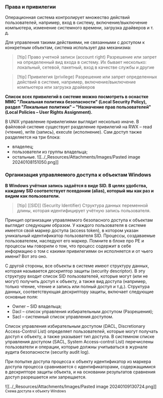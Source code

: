 ### Права и привилегии

Операционная система контролирует множество действий пользователей, например, вход в систему, включение/выключение компьютера, изменение системного времени, загрузка драйверов и т. д.

Для управления такими действиями, не связанными с доступом к конкретным объектам, система использует два механизма:

> [!tip] Право учетной записи (account right)
> Разрешение или запрет на определенный вид входа в систему. Их бывает несколько: локальный, сетевой, пакетный, вход в качестве службы и другие

> [!tip] Привилегия (privilege)
> Разрешение или запрет определенных действий в системе, например, включение/выключение компьютера или загрузка драйверов

**Список всех привилегий в системе можно посмотреть в оснастке MMC "Локальная политика безопасности" (Local Security Policy), раздел "Локальные политики" – "Назначение прав пользователей" (Local Policies – User Rights Assignment).**

В UNIX управление привилегиями выглядит несколько иначе. В файловой системе существует разделение привилегий на RWX – read (чтение), write (запись), execute (исполнение). Сам доступ также разделяется на три блока:

- владелец;
- пользователи из группы владельца;
- остальные.
![[../_Resources/Attachments/Images/Pasted image 20240108151050.png]]

### Организация управляемого доступа к объектам Windows

**В Windows учётная запись задаётся в виде SID. В целях удобства, каждому SID соответствует псевдоним (alias), который мы как раз и видим как пользователи.**

> [!tip] [[SID]] (Security Identifier)
> Структура данных переменной длины, которая идентифицирует учётную запись пользователя.

Принцип организации управляемого безопасного доступа к объектам выглядит следующим образом. У каждого пользователя в системе имеется свой маркер доступа (access token), в котором указан уникальный идентификатор пользователя SID. Процессы, создаваемые пользователем, наследуют его маркер. Помните в блоке про PE и процессы мы говорили о том, что процесс содержит в себе информацию о том с какими привилегиями он исполняется и от чьего имени? Вот это оно.

С другой стороны, все объекты в системе имеют структуру данных, которая называется дескриптор защиты (security descriptor). В эту структуру входит список SID пользователей, которые могут (или не могут) получить доступ к объекту, а также вид доступа (например, только чтение, чтение и запись или полный доступ и т.д.). Структура данных, соответствующая дескриптору защиты, включает следующие основные поля:

- Owner – SID владельца;
- Dacl – список управления избирательным доступом (Разрешения);
- Sacl – системный список управления доступом.

Список управления избирательным доступом (DACL, Discretionary Access-Control List) определяет пользователей, которые могут получать доступ к объекту, а также указывает тип доступа. В системном списке управления доступом (SACL, System Access-control List) перечислены пользователи и операции, которые должны учитываться в журнале аудита безопасности (security audit log).

При попытке доступа процесса к объекту идентификатор из маркера доступа процесса сравнивается с идентификаторами, содержащимися в дескрипторе защиты объекта, и на основании результатов сравнения доступ разрешается или запрещается.

![[../_Resources/Attachments/Images/Pasted image 20240109130724.png]]
<sup>Схема доступа к объекту Windows</sup>

